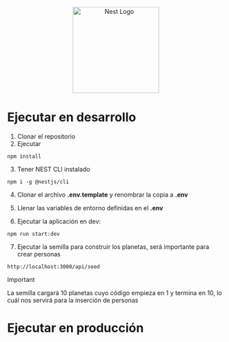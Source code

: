 <p align="center">
  <a href="http://nestjs.com/" target="blank"><img src="https://nestjs.com/img/logo-small.svg" width="200" alt="Nest Logo" /></a>
</p>

# Ejecutar en desarrollo

1. Clonar el repositorio
2. Ejecutar
```
npm install
```
3. Tener NEST CLI instalado
```
npm i -g @nestjs/cli
```
4. Clonar el archivo __.env.template__ y renombrar la copia a __.env__

5. Llenar las variables de entorno definidas en el __.env__

6. Ejecutar la aplicación en dev:
```
npm run start:dev
```

7. Ejecutar la semilla para construir los planetas, será importante para crear personas
```
http://localhost:3000/api/seed
```

> [!IMPORTANT]
> La semilla cargará 10 planetas cuyo código empieza en 1 y termina en 10, lo cuál nos servirá para la inserción de personas

# Ejecutar en producción